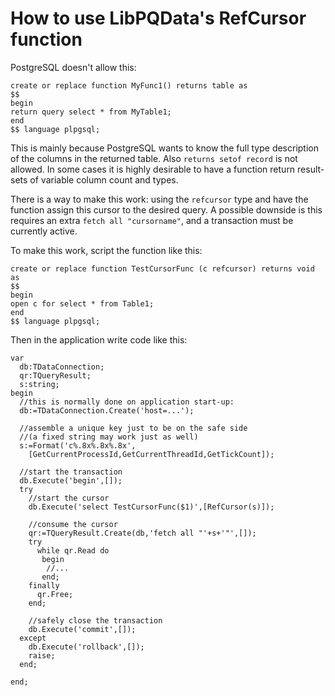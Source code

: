 # How to use LibPQData's RefCursor function

PostgreSQL doesn't allow this:

    create or replace function MyFunc1() returns table as
    $$
    begin
    return query select * from MyTable1;
    end
    $$ language plpgsql;

This is mainly because PostgreSQL wants to know the full type description of the columns in the returned table. Also `returns setof record` is not allowed. In some cases it is highly desirable to have a function return result-sets of variable column count and types.

There is a way to make this work: using the `refcursor` type and have the function assign this cursor to the desired query. A possible downside is this requires an extra `fetch all "cursorname"`, and a transaction must be currently active.

To make this work, script the function like this:

    create or replace function TestCursorFunc (c refcursor) returns void as
    $$
    begin
    open c for select * from Table1;
    end
    $$ language plpgsql;

Then in the application write code like this:

    var
      db:TDataConnection;
      qr:TQueryResult;
      s:string;
    begin
      //this is normally done on application start-up:
      db:=TDataConnection.Create('host=...');

      //assemble a unique key just to be on the safe side
      //(a fixed string may work just as well)
      s:=Format('c%.8x%.8x%.8x',
        [GetCurrentProcessId,GetCurrentThreadId,GetTickCount]);

      //start the transaction
      db.Execute('begin',[]);
      try
        //start the cursor
        db.Execute('select TestCursorFunc($1)',[RefCursor(s)]);

        //consume the cursor
        qr:=TQueryResult.Create(db,'fetch all "'+s+'"',[]);
        try
          while qr.Read do
           begin
            //...
           end;
        finally
          qr.Free;
        end;

        //safely close the transaction
        db.Execute('commit',[]);
      except
        db.Execute('rollback',[]);
        raise;
      end;

    end;
